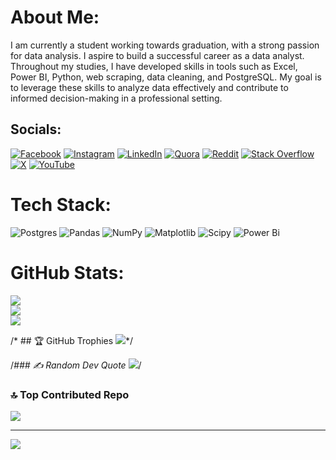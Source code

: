 # About Me:
I am currently a student working towards graduation, with a strong passion for data analysis. I aspire to build a successful career as a data analyst. Throughout my studies, I have developed skills in tools such as Excel, Power BI, Python, web scraping, data cleaning, and PostgreSQL. My goal is to leverage these skills to analyze data effectively and contribute to informed decision-making in a professional setting.


## Socials:
[![Facebook](https://img.shields.io/badge/Facebook-%231877F2.svg?logo=Facebook&logoColor=white)](https://facebook.com/Farhxnn) [![Instagram](https://img.shields.io/badge/Instagram-%23E4405F.svg?logo=Instagram&logoColor=white)](https://instagram.com/farhxn.py) [![LinkedIn](https://img.shields.io/badge/LinkedIn-%230077B5.svg?logo=linkedin&logoColor=white)](https://linkedin.com/in/thissidefarhan) [![Quora](https://img.shields.io/badge/Quora-%23B92B27.svg?logo=Quora&logoColor=white)](https://quora.com/profile/Farhan-Khan-8920) [![Reddit](https://img.shields.io/badge/Reddit-%23FF4500.svg?logo=Reddit&logoColor=white)](https://reddit.com/user/Confectiohan) [![Stack Overflow](https://img.shields.io/badge/-Stackoverflow-FE7A16?logo=stack-overflow&logoColor=white)](https://stackoverflow.com/users/27254580) [![X](https://img.shields.io/badge/X-black.svg?logo=X&logoColor=white)](https://x.com/FarhanK96964) [![YouTube](https://img.shields.io/badge/YouTube-%23FF0000.svg?logo=YouTube&logoColor=white)](https://youtube.com/@fxrhxnbro) 

# Tech Stack:
![Postgres](https://img.shields.io/badge/postgres-%23316192.svg?style=flat&logo=postgresql&logoColor=white) ![Pandas](https://img.shields.io/badge/pandas-%23150458.svg?style=flat&logo=pandas&logoColor=white) ![NumPy](https://img.shields.io/badge/numpy-%23013243.svg?style=flat&logo=numpy&logoColor=white) ![Matplotlib](https://img.shields.io/badge/Matplotlib-%23ffffff.svg?style=flat&logo=Matplotlib&logoColor=black) ![Scipy](https://img.shields.io/badge/SciPy-%230C55A5.svg?style=flat&logo=scipy&logoColor=%white) ![Power Bi](https://img.shields.io/badge/power_bi-F2C811?style=flat&logo=powerbi&logoColor=black)
# GitHub Stats:
![](https://github-readme-stats.vercel.app/api?username=farhxnn&theme=dark&hide_border=false&include_all_commits=false&count_private=false)<br/>
![](https://github-readme-streak-stats.herokuapp.com/?user=farhxnn&theme=dark&hide_border=false)<br/>
![](https://github-readme-stats.vercel.app/api/top-langs/?username=farhxnn&theme=dark&hide_border=false&include_all_commits=false&count_private=false&layout=compact)

/* ## 🏆 GitHub Trophies
![](https://github-profile-trophy.vercel.app/?username=farhxnn&theme=transparent&no-frame=true&no-bg=false&margin-w=4)*/

/*### ✍️ Random Dev Quote
![](https://quotes-github-readme.vercel.app/api?type=vetical&theme=light)*/

### 🔝 Top Contributed Repo
![](https://github-contributor-stats.vercel.app/api?username=farhxnn&limit=5&theme=transparent&combine_all_yearly_contributions=true)

---
[![](https://visitcount.itsvg.in/api?id=farhxnn&icon=10&color=12)](https://visitcount.itsvg.in)

<!-- Proudly created with GPRM ( https://gprm.itsvg.in ) -->
